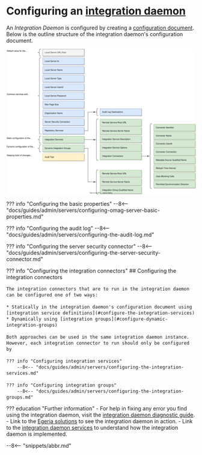 <!-- SPDX-License-Identifier: CC-BY-4.0 -->
<!-- Copyright Contributors to the Egeria project. -->

# Configuring an [integration daemon](/concepts/integration-daemon)

An *Integration Daemon* is configured by creating a [configuration document](/concepts/configuration-document).  Below is the outline structure of the integration daemon's configuration document.

![Configuration for an integration daemon](integration-daemon-config.svg)

??? info "Configuring the basic properties"
    --8<-- "docs/guides/admin/servers/configuring-omag-server-basic-properties.md"

??? info "Configuring the audit log"
    --8<-- "docs/guides/admin/servers/configuring-the-audit-log.md"

??? info "Configuring the server security connector"
    --8<-- "docs/guides/admin/servers/configuring-the-server-security-connector.md"

??? info "Configuring the integration connectors"
    ## Configuring the integration connectors

    The integration connectors that are to run in the integration daemon can be configured one of two ways:

    * Statically in the integration daemon's configuration document using [integration service definitions](#configure-the-integration-services)
    * Dynamically using [integration groups](#configure-dynamic-integration-groups)

    Both approaches can be used in the same integration daemon instance.  However, each integration connector to run should only be configured by

    ??? info "Configuring integration services"
        --8<-- "docs/guides/admin/servers/configuring-the-integration-services.md"
    
    ??? info "Configuring integration groups"
        --8<-- "docs/guides/admin/servers/configuring-the-integration-groups.md"

??? education "Further information"
    - For help in fixing any error you find using the integration daemon, visit the [integration daemon diagnostic guide](/guides/diagnostic/integration-daemon-diagnostic-guide).
    - Link to the [Egeria solutions](/patterns/metadata-integration) to see the integration daemon in action.
    - Link to the [integration daemon services](/services/integration-daemon-services) to understand how the integration daemon is implemented.

--8<-- "snippets/abbr.md"
